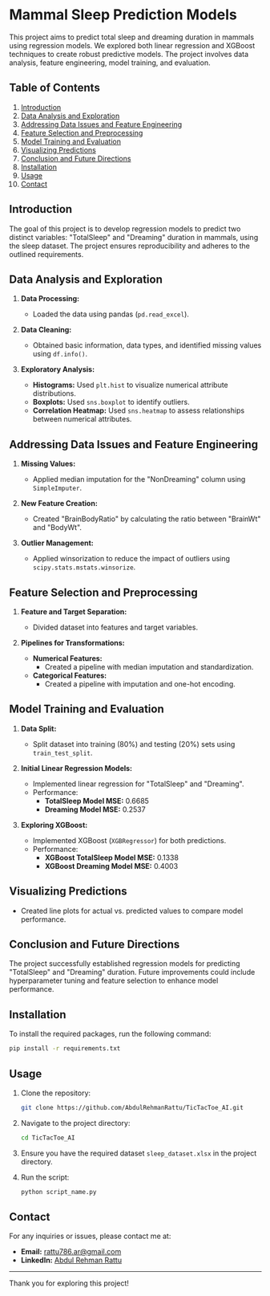 
# Mammal Sleep Prediction Models

This project aims to predict total sleep and dreaming duration in mammals using regression models. We explored both linear regression and XGBoost techniques to create robust predictive models. The project involves data analysis, feature engineering, model training, and evaluation.

## Table of Contents
1. [Introduction](#introduction)
2. [Data Analysis and Exploration](#data-analysis-and-exploration)
3. [Addressing Data Issues and Feature Engineering](#addressing-data-issues-and-feature-engineering)
4. [Feature Selection and Preprocessing](#feature-selection-and-preprocessing)
5. [Model Training and Evaluation](#model-training-and-evaluation)
6. [Visualizing Predictions](#visualizing-predictions)
7. [Conclusion and Future Directions](#conclusion-and-future-directions)
8. [Installation](#installation)
9. [Usage](#usage)
10. [Contact](#contact)

## Introduction
The goal of this project is to develop regression models to predict two distinct variables: "TotalSleep" and "Dreaming" duration in mammals, using the sleep dataset. The project ensures reproducibility and adheres to the outlined requirements.

## Data Analysis and Exploration
1. **Data Processing:**
   - Loaded the data using pandas (`pd.read_excel`).

2. **Data Cleaning:**
   - Obtained basic information, data types, and identified missing values using `df.info()`.

3. **Exploratory Analysis:**
   - **Histograms:** Used `plt.hist` to visualize numerical attribute distributions.
   - **Boxplots:** Used `sns.boxplot` to identify outliers.
   - **Correlation Heatmap:** Used `sns.heatmap` to assess relationships between numerical attributes.

## Addressing Data Issues and Feature Engineering
1. **Missing Values:**
   - Applied median imputation for the "NonDreaming" column using `SimpleImputer`.

2. **New Feature Creation:**
   - Created "BrainBodyRatio" by calculating the ratio between "BrainWt" and "BodyWt".

3. **Outlier Management:**
   - Applied winsorization to reduce the impact of outliers using `scipy.stats.mstats.winsorize`.

## Feature Selection and Preprocessing
1. **Feature and Target Separation:**
   - Divided dataset into features and target variables.

2. **Pipelines for Transformations:**
   - **Numerical Features:**
     - Created a pipeline with median imputation and standardization.
   - **Categorical Features:**
     - Created a pipeline with imputation and one-hot encoding.

## Model Training and Evaluation
1. **Data Split:**
   - Split dataset into training (80%) and testing (20%) sets using `train_test_split`.

2. **Initial Linear Regression Models:**
   - Implemented linear regression for "TotalSleep" and "Dreaming".
   - Performance:
     - **TotalSleep Model MSE:** 0.6685
     - **Dreaming Model MSE:** 0.2537

3. **Exploring XGBoost:**
   - Implemented XGBoost (`XGBRegressor`) for both predictions.
   - Performance:
     - **XGBoost TotalSleep Model MSE:** 0.1338
     - **XGBoost Dreaming Model MSE:** 0.4003

## Visualizing Predictions
- Created line plots for actual vs. predicted values to compare model performance.

## Conclusion and Future Directions
The project successfully established regression models for predicting "TotalSleep" and "Dreaming" duration. Future improvements could include hyperparameter tuning and feature selection to enhance model performance.

## Installation
To install the required packages, run the following command:
```bash
pip install -r requirements.txt
```

## Usage
1. Clone the repository:
   ```bash
   git clone https://github.com/AbdulRehmanRattu/TicTacToe_AI.git
   ```
2. Navigate to the project directory:
   ```bash
   cd TicTacToe_AI
   ```
3. Ensure you have the required dataset `sleep_dataset.xlsx` in the project directory.

4. Run the script:
   ```bash
   python script_name.py
   ```

## Contact
For any inquiries or issues, please contact me at:

- **Email:** rattu786.ar@gmail.com
- **LinkedIn:** [Abdul Rehman Rattu](https://www.linkedin.com/in/abdul-rehman-rattu-395bba237)

---

Thank you for exploring this project!
